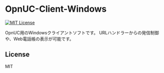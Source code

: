 # OpnUC-Client-Windows

[![MIT License](http://img.shields.io/badge/license-MIT-green.svg?style=flat)](LICENSE)

OpnUC用のWindowsクライアントソフトです。
URLハンドラーからの発信制御や、Web電話帳の表示が可能です。

## License
MIT
